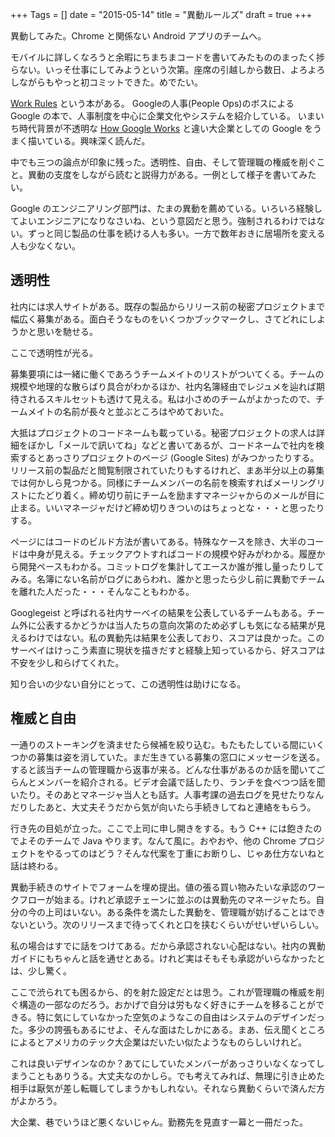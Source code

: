 +++
Tags = []
date = "2015-05-14"
title = "異動ルールズ"
draft = true
+++

異動してみた。Chrome と関係ない Android アプリのチームへ。

モバイルに詳しくなろうと余暇にちまちまコードを書いてみたもののまったく捗らない。いっそ仕事にしてみようという次第。座席の引越しから数日、よろよろしながらもやっと初コミットできた。めでたい。

[Work Rules](http://www.amazon.co.jp/dp/1455534846/?tag=stepstophanta-22) という本がある。
Googleの人事(People Ops)のボスによる Google  の本で、人事制度を中心に企業文化やシステムを紹介している。
いまいち時代背景が不透明な [How Google Works](http://www.amazon.co.jp/dp/4532319552/?tag=stepstophanta-22) 
と違い大企業としての Google をうまく描いている。興味深く読んだ。

中でも三つの論点が印象に残った。透明性、自由、そして管理職の権威を削ぐこと。異動の支度をしながら読むと説得力がある。一例として様子を書いてみたい。

Google のエンジニアリング部門は、たまの異動を薦めている。いろいろ経験してよいエンジニアになりなさいね、という意図だと思う。強制されるわけではない。ずっと同じ製品の仕事を続ける人も多い。一方で数年おきに居場所を変える人も少なくない。

## 透明性

社内には求人サイトがある。既存の製品からリリース前の秘密プロジェクトまで幅広く募集がある。面白そうなものをいくつかブックマークし、さてどれにしようかと思いを馳せる。

ここで透明性が光る。

募集要項には一緒に働くであろうチームメイトのリストがついてくる。チームの規模や地理的な散らばり具合がわかるほか、社内名簿経由でレジュメを辿れば期待されるスキルセットも透けて見える。私は小さめのチームがよかったので、チームメイトの名前が長々と並ぶところはやめておいた。

大抵はプロジェクトのコードネームも載っている。秘密プロジェクトの求人は詳細をぼかし「メールで訊いてね」などと書いてあるが、コードネームで社内を検索するとあっさりプロジェクトのページ (Google Sites) がみつかったりする。リリース前の製品だと閲覧制限されていたりもするけれど、まあ半分以上の募集では何かしら見つかる。同様にチームメンバーの名前を検索すればメーリングリストにたどり着く。締め切り前にチームを励ますマネージャからのメールが目に止まる。いいマネージャだけど締め切りきついのはちょっとな・・・と思ったりする。

ページにはコードのビルド方法が書いてある。特殊なケースを除き、大半のコードは中身が見える。チェックアウトすればコードの規模や好みがわかる。履歴から開発ペースもわかる。コミットログを集計してエースか誰が推し量ったりしてみる。名簿にない名前がログにあらわれ、誰かと思ったら少し前に異動でチームを離れた人だった・・・そんなこともわかる。

Googlegeist と呼ばれる社内サーベイの結果を公表しているチームもある。チーム外に公表するかどうかは当人たちの意向次第のため必ずしも気になる結果が見えるわけではない。私の異動先は結果を公表しており、スコアは良かった。このサーベイはけっこう素直に現状を描きだすと経験上知っているから、好スコアは不安を少し和らげてくれた。

知り合いの少ない自分にとって、この透明性は助けになる。

## 権威と自由

一通りのストーキングを済ませたら候補を絞り込む。もたもたしている間にいくつかの募集は姿を消していた。まだ生きている募集の窓口にメッセージを送る。すると該当チームの管理職から返事が来る。どんな仕事があるのか話を聞いてごらんとメンバーを紹介される。ビデオ会議で話したり、ランチを食べつつ話を聞いたり。そのあとマネージャ当人とも話す。人事考課の過去ログを見せたりなんだりしたあと、大丈夫そうだから気が向いたら手続きしてねと連絡をもらう。

行き先の目処が立った。ここで上司に申し開きをする。もう C++ には飽きたのでよそのチームで Java やります。なんて風に。おやおや、他の Chrome プロジェクトをやるってのはどう？そんな代案を丁重にお断りし、じゃあ仕方ないねと話は終わる。

異動手続きのサイトでフォームを埋め提出。値の張る買い物みたいな承認のワークフローが始まる。けれど承認チェーンに並ぶのは異動先のマネージャたち。自分の今の上司はいない。ある条件を満たした異動を、管理職が妨げることはできないという。次のリリースまで待ってくれと口を挟むくらいがせいぜいらしい。

私の場合はすでに話をつけてある。だから承認されない心配はない。社内の異動ガイドにもちゃんと話を通せとある。けれど実はそもそも承認がいらなかったとは、少し驚く。

ここで渋られても困るから、的を射た設定だとは思う。これが管理職の権威を削ぐ構造の一部なのだろう。おかげで自分は労もなく好きにチームを移ることができる。特に気にしていなかった空気のようなこの自由はシステムのデザインだった。多少の誇張もあるにせよ、そんな面はたしかにある。まあ、伝え聞くところによるとアメリカのテック大企業はだいたい似たようなものらしいけれど。

これは良いデザインなのか？あてにしていたメンバーがあっさりいなくなってしまうこともありうる。大丈夫なのかしら。でも考えてみれば、無理に引き止めた相手は厭気が差し転職してしまうかもしれない。それなら異動くらいで済んだ方がよかろう。

大企業、巷でいうほど悪くないじゃん。勤務先を見直す一幕と一冊だった。
